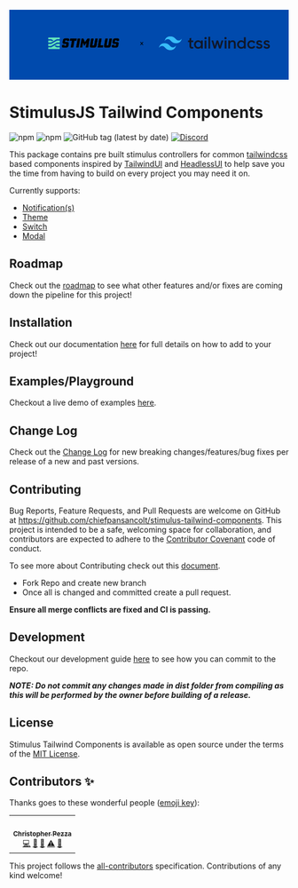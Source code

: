![Logo](https://github.com/chiefpansancolt/stimulus-tailwind-components/blob/main/.github/stimulus-tailwind-logo.png)

# StimulusJS Tailwind Components

![npm](https://img.shields.io/npm/v/stimulus-tailwind-components?logo=NPM&style=for-the-badge)
![npm](https://img.shields.io/npm/dm/stimulus-tailwind-components?logo=NPM&style=for-the-badge)
![GitHub tag (latest by date)](https://img.shields.io/github/v/tag/chiefpansancolt/stimulus-tailwind-components?label=Release&logo=github&style=for-the-badge)
[![Discord](https://img.shields.io/discord/450095227185659905?color=yellow&label=Discord&logo=discord&style=for-the-badge)](https://discord.gg/pBxGpfrmD4)

This package contains pre built stimulus controllers for common [tailwindcss](https://tailwindcss.com) based components inspired by [TailwindUI](https://tailwindui.com) and [HeadlessUI](https://headlessui.com/) to help save you the time from having to build on every project you may need it on.

Currently supports:

- [Notification(s)](https://stimulus-tailwind.chiefpansancolt.dev/docs/features/notification)
- [Theme](https://stimulus-tailwind.chiefpansancolt.dev/docs/features/theme)
- [Switch](https://stimulus-tailwind.chiefpansancolt.dev/docs/features/switch)
- [Modal](https://stimulus-tailwind.chiefpansancolt.dev/docs/features/modal)

## Roadmap

Check out the [roadmap](https://github.com/users/chiefpansancolt/projects/3) to see what other features and/or fixes are coming down the pipeline for this project!

## Installation

Check out our documentation [here](https://stimulus-tailwind.chiefpansancolt.dev/docs/installation) for full details on how to add to your project!

## Examples/Playground

Checkout a live demo of examples [here](https://stimulus-tailwind-play.chiefpansancolt.dev).

## Change Log

Check out the [Change Log](https://stimulus-tailwind.chiefpansancolt.dev/docs/change_log) for new breaking changes/features/bug fixes per release of a new and past versions.

## Contributing

Bug Reports, Feature Requests, and Pull Requests are welcome on GitHub at https://github.com/chiefpansancolt/stimulus-tailwind-components. This project is intended to be a safe, welcoming space for collaboration, and contributors are expected to adhere to the [Contributor Covenant](https://github.com/chiefpansancolt/stimulus-tailwind-components/blob/main/.github/CODE_OF_CONDUCT.md) code of conduct.

To see more about Contributing check out this [document](https://github.com/chiefpansancolt/stimulus-tailwind-components/blob/main/.github/CONTRIBUTING.md).

- Fork Repo and create new branch
- Once all is changed and committed create a pull request.

**Ensure all merge conflicts are fixed and CI is passing.**

## Development

Checkout our development guide [here](https://github.com/chiefpansancolt/stimulus-tailwind-components/blob/main/.github/DEVELOPMENT.md) to see how you can commit to the repo.

_**NOTE: Do not commit any changes made in dist folder from compiling as this will be performed by the owner before building of a release.**_

## License

Stimulus Tailwind Components is available as open source under the terms of the [MIT License](https://github.com/chiefpansancolt/stimulus-tailwind-components/blob/main/LICENSE).

## Contributors ✨

Thanks goes to these wonderful people ([emoji key](https://allcontributors.org/docs/en/emoji-key)):

<!-- ALL-CONTRIBUTORS-LIST:START - Do not remove or modify this section -->
<!-- prettier-ignore-start -->
<!-- markdownlint-disable -->
<table>
  <tr>
    <td align="center"><a href="https://chrispezza.me"><img src="https://avatars3.githubusercontent.com/u/5841177?v=4" width="100px;" alt=""/><br /><sub><b>Christopher Pezza</b></sub></a><br /><a href="https://github.com/chiefpansancolt/stimulus-tailwind-components/commits?author=chiefpansancolt" title="Code">💻</a> <a href="https://github.com/chiefpansancolt/stimulus-tailwind-components/commits?author=chiefpansancolt" title="Documentation">📖</a> <a href="#tool-chiefpansancolt" title="Tools">🔧</a> <a href="https://github.com/chiefpansancolt/stimulus-tailwind-components/commits?author=chiefpansancolt" title="Tests">⚠️</a> <a href="#maintenance-chiefpansancolt" title="Maintenance">🚧</a></td>
  </tr>
</table>

<!-- markdownlint-enable -->
<!-- prettier-ignore-end -->

<!-- ALL-CONTRIBUTORS-LIST:END -->

This project follows the
[all-contributors](https://github.com/all-contributors/all-contributors)
specification. Contributions of any kind welcome!
